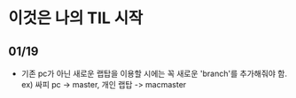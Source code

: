 # 이것은 나의 TIL 시작

## 01/19

- 기존 pc가 아닌 새로운 랩탑을 이용할 시에는 꼭 새로운 'branch'를 추가해줘야 함.
 ex) 싸피 pc -> master, 개인 랩탑 -> macmaster
